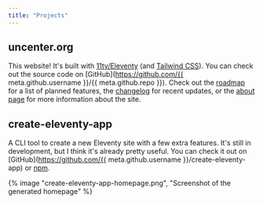 ```yaml
---
title: "Projects"
---
```


## uncenter.org
This website! It's built with [11ty/Eleventy](https://www.11ty.dev/) (and [Tailwind CSS](https://tailwindcss.com/)). You can check out the source code on [GitHub](https://github.com/{{ meta.github.username }}/{{ meta.github.repo }}). Check out the [roadmap](/roadmap/) for a list of planned features, the [changelog](/changelog/) for recent updates, or the [about page](/about/) for more information about the site.

## create-eleventy-app
A CLI tool to create a new Eleventy site with a few extra features. It's still in development, but I think it's already pretty useful. You can check it out on [GitHub](https://github.com/{{ meta.github.username }}/create-eleventy-app) or [npm](https://www.npmjs.com/package/create-eleventy-app).

{% image "create-eleventy-app-homepage.png", "Screenshot of the generated homepage" %}
